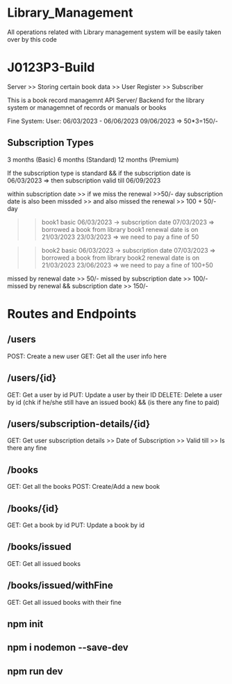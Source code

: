 # Library_Management

All operations related with Library management system will be easily taken over by this code

# J0123P3-Build

Server >> Storing certain book data >> User Register >> Subscriber

This is a book record managemnt API Server/ Backend for the library system or managemnet of records or manuals or books

Fine System:
User: 06/03/2023 - 06/06/2023
09/06/2023 => 50\*3=150/-

## Subscription Types

3 months (Basic)
6 months (Standard)
12 months (Premium)

If the subscription type is standard && if the subscription date is 06/03/2023
=> then subscription valid till 06/09/2023

within subscription date >> if we miss the renewal >>50/- day
subscription date is also been missded >> and also missed the renewal >> 100 + 50/- day

> > book1
> > basic
> > 06/03/2023 -> subscription date
> > 07/03/2023 => borrowed a book from library
> > book1 renewal date is on 21/03/2023
> > 23/03/2023 => we need to pay a fine of 50

> > book2
> > basic
> > 06/03/2023 -> subscription date
> > 07/03/2023 => borrowed a book from library
> > book2 renewal date is on 21/03/2023
> > 23/06/2023 => we need to pay a fine of 100+50

missed by renewal date >> 50/-
missed by subscription date >> 100/-
missed by renewal && subscription date >> 150/-

# Routes and Endpoints

## /users

POST: Create a new user
GET: Get all the user info here

## /users/{id}

GET: Get a user by id
PUT: Update a user by their ID
DELETE: Delete a user by id (chk if he/she still have an issued book) && (is there any fine to paid)

## /users/subscription-details/{id}

GET: Get user subscription details >> Date of Subscription >> Valid till >> Is there any fine

## /books

GET: Get all the books
POST: Create/Add a new book

## /books/{id}

GET: Get a book by id
PUT: Update a book by id

## /books/issued

GET: Get all issued books

## /books/issued/withFine

GET: Get all issued books with their fine

## npm init

## npm i nodemon --save-dev

## npm run dev
